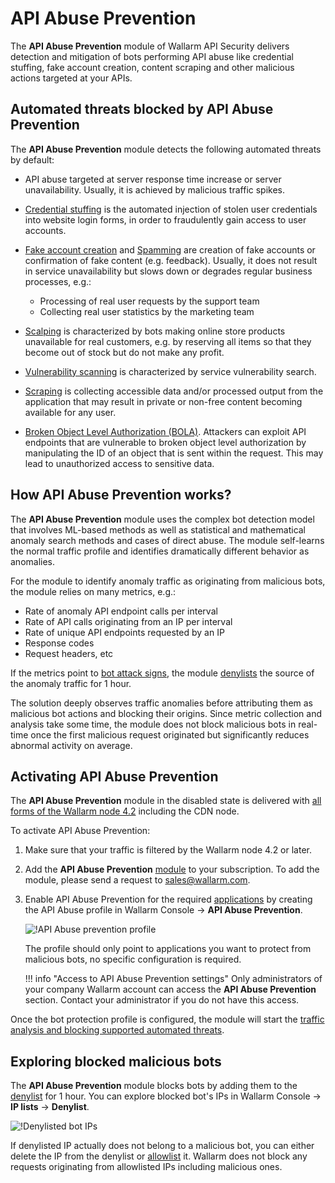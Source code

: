 # API Abuse Prevention

The **API Abuse Prevention** module of Wallarm API Security delivers detection and mitigation of bots performing API abuse like credential stuffing, fake account creation, content scraping and other malicious actions targeted at your APIs.

## Automated threats blocked by API Abuse Prevention

The **API Abuse Prevention** module detects the following automated threats by default:

* API abuse targeted at server response time increase or server unavailability. Usually, it is achieved by malicious traffic spikes.
* [Credential stuffing](https://owasp.org/www-community/attacks/Credential_stuffing) is the automated injection of stolen user credentials into website login forms, in order to fraudulently gain access to user accounts.
* [Fake account creation](https://owasp.org/www-project-automated-threats-to-web-applications/assets/oats/EN/OAT-019_Account_Creation) and [Spamming](https://owasp.org/www-project-automated-threats-to-web-applications/assets/oats/EN/OAT-017_Spamming) are creation of fake accounts or confirmation of fake content (e.g. feedback). Usually, it does not result in service unavailability but slows down or degrades regular business processes, e.g.:

    * Processing of real user requests by the support team
    * Collecting real user statistics by the marketing team
* [Scalping](https://owasp.org/www-project-automated-threats-to-web-applications/assets/oats/EN/OAT-005_Scalping) is characterized by bots making online store products unavailable for real customers, e.g. by reserving all items so that they become out of stock but do not make any profit.
* [Vulnerability scanning](https://owasp.org/www-project-automated-threats-to-web-applications/assets/oats/EN/OAT-014_Vulnerability_Scanning) is characterized by service vulnerability search.
* [Scraping](https://owasp.org/www-project-automated-threats-to-web-applications/assets/oats/EN/OAT-011_Scraping) is collecting accessible data and/or processed output from the application that may result in private or non-free content becoming available for any user.
* [Broken Object Level Authorization (BOLA)](../attacks-vulns-list.md#broken-object-level-authorization-bola). Attackers can exploit API endpoints that are vulnerable to broken object level authorization by manipulating the ID of an object that is sent within the request. This may lead to unauthorized access to sensitive data.

## How API Abuse Prevention works?

The **API Abuse Prevention** module uses the complex bot detection model that involves ML-based methods as well as statistical and mathematical anomaly search methods and cases of direct abuse. The module self-learns the normal traffic profile and identifies dramatically different behavior as anomalies.

For the module to identify anomaly traffic as originating from malicious bots, the module relies on many metrics, e.g.:

* Rate of anomaly API endpoint calls per interval
* Rate of API calls originating from an IP per interval
* Rate of unique API endpoints requested by an IP
* Response codes
* Request headers, etc

If the metrics point to [bot attack signs](#automated-threats-blocked-by-api-abuse-prevention), the module [denylists](#exploring-blocked-malicious-bots) the source of the anomaly traffic for 1 hour.

The solution deeply observes traffic anomalies before attributing them as malicious bot actions and blocking their origins. Since metric collection and analysis take some time, the module does not block malicious bots in real-time once the first malicious request originated but significantly reduces abnormal activity on average.

## Activating API Abuse Prevention

The **API Abuse Prevention** module in the disabled state is delivered with [all forms of the Wallarm node 4.2](../admin-en/supported-platforms.md) including the CDN node.

To activate API Abuse Prevention:

1. Make sure that your traffic is filtered by the Wallarm node 4.2 or later.
1. Add the **API Abuse Prevention** [module](../about-wallarm-waf/subscription-plans.md#modules) to your subscription. To add the module, please send a request to [sales@wallarm.com](mailto:sales@wallarm.com).
1. Enable API Abuse Prevention for the required [applications](../user-guides/settings/applications.md) by creating the API Abuse profile in Wallarm Console → **API Abuse Prevention**.

    ![!API Abuse prevention profile](../images/about-wallarm-waf/abi-abuse-prevention/create-api-abuse-prevention.png)

    The profile should only point to applications you want to protect from malicious bots, no specific configuration is required.

    !!! info "Access to API Abuse Prevention settings"
        Only administrators of your company Wallarm account can access the **API Abuse Prevention** section. Contact your administrator if you do not have this access.

Once the bot protection profile is configured, the module will start the [traffic analysis and blocking supported automated threats](#automated-threats-blocked-by-api-abuse-prevention).

## Exploring blocked malicious bots

The **API Abuse Prevention** module blocks bots by adding them to the [denylist](../user-guides/ip-lists/denylist.md) for 1 hour. You can explore blocked bot's IPs in Wallarm Console → **IP lists** → **Denylist**.

![!Denylisted bot IPs](../images/about-wallarm-waf/abi-abuse-prevention/denylisted-bot-ips.png)

If denylisted IP actually does not belong to a malicious bot, you can either delete the IP from the denylist or [allowlist](../user-guides/ip-lists/allowlist.md) it. Wallarm does not block any requests originating from allowlisted IPs including malicious ones.